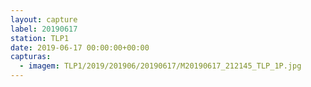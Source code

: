 ```yaml
---
layout: capture
label: 20190617
station: TLP1
date: 2019-06-17 00:00:00+00:00
capturas:
  - imagem: TLP1/2019/201906/20190617/M20190617_212145_TLP_1P.jpg
---
```

